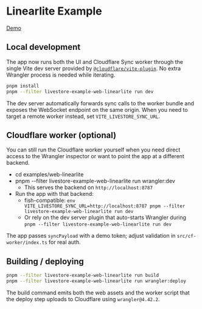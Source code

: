 # Linearlite Example

[Demo](https://web-linearlite.livestore.dev/)

## Local development

The app now runs both the UI and Cloudflare Sync worker through the single Vite dev server provided by [`@cloudflare/vite-plugin`](https://developers.cloudflare.com/workers/vite-plugin/). No extra Wrangler process is needed while iterating.

```bash
pnpm install
pnpm --filter livestore-example-web-linearlite run dev
```

The dev server automatically forwards sync calls to the worker bundle and exposes the WebSocket endpoint on the same origin. When you need to target a remote worker instead, set `VITE_LIVESTORE_SYNC_URL`.

## Cloudflare worker (optional)

You can still run the Cloudflare worker yourself when you need direct access to the Wrangler inspector or want to point the app at a different backend.

- cd examples/web-linearlite
- pnpm --filter livestore-example-web-linearlite run wrangler:dev
  - This serves the backend on `http://localhost:8787`
- Run the app with that backend:
  - fish-compatible: `env VITE_LIVESTORE_SYNC_URL=http://localhost:8787 pnpm --filter livestore-example-web-linearlite run dev`
  - Or rely on the dev server plugin that auto-starts Wrangler during `pnpm --filter livestore-example-web-linearlite run dev`

The app passes `syncPayload` with a demo token; adjust validation in `src/cf-worker/index.ts` for real auth.

## Building / deploying

```bash
pnpm --filter livestore-example-web-linearlite run build
pnpm --filter livestore-example-web-linearlite run wrangler:deploy
```

The build command emits both the web assets and the worker script that the deploy step uploads to Cloudflare using `wrangler@4.42.2`.
